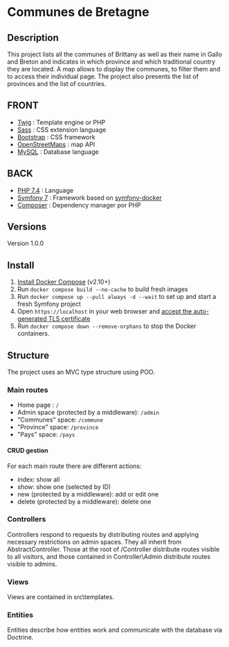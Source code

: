 # Communes de Bretagne

## Description

This project lists all the communes of Brittany as well as their name in Gallo and Breton and indicates in which province and which traditional country they are located. A map allows to display the communes, to filter them and to access their individual page. The project also presents the list of provinces and the list of countries.


## FRONT

- [Twig](https://twig.symfony.com) : Template engine or PHP
- [Sass](https://sass-lang.com) : CSS extension language
- [Bootstrap](https://getbootstrap.com) : CSS framework
- [OpenStreetMaps](https://leafletjs.com/) : map API
- [MySQL](https://www.mysql.com) : Database language


## BACK

- [PHP 7.4](https://www.php.net) : Language
- [Symfony 7](https://symfony.com) : Framework based on [symfony-docker](https://github.com/dunglas/symfony-docker/tree/main)
- [Composer](https://getcomposer.org/) : Dependency manager por PHP


## Versions

Version 1.0.0


## Install

1. [Install Docker Compose](https://docs.docker.com/compose/install/) (v2.10+)
2. Run `docker compose build --no-cache` to build fresh images
3. Run `docker compose up --pull always -d --wait` to set up and start a fresh Symfony project
4. Open `https://localhost` in your web browser and [accept the auto-generated TLS certificate](https://stackoverflow.com/a/15076602/1352334)
5. Run `docker compose down --remove-orphans` to stop the Docker containers.


## Structure

The project uses an MVC type structure using POO.


### Main routes

- Home page : `/`
- Admin space (protected by a middleware): `/admin`
- "Communes" space: `/commune`
- "Province" space: `/province`
- "Pays" space: `/pays`


#### CRUD gestion

For each main route there are different actions:
- index: show all
- show: show one (selected by ID)
- new (protected by a middleware): add or edit one
- delete (protected by a middleware): delete one


### Controllers

Controllers respond to requests by distributing routes and applying necessary restrictions on admin spaces. They all inherit from AbstractController. Those at the root of /Controller distribute routes visible to all visitors, and those contained in Controller\Admin distribute routes visible to admins.



### Views

Views are contained in src\templates.


### Entities

Entities describe how entities work and communicate with the database via Doctrine.